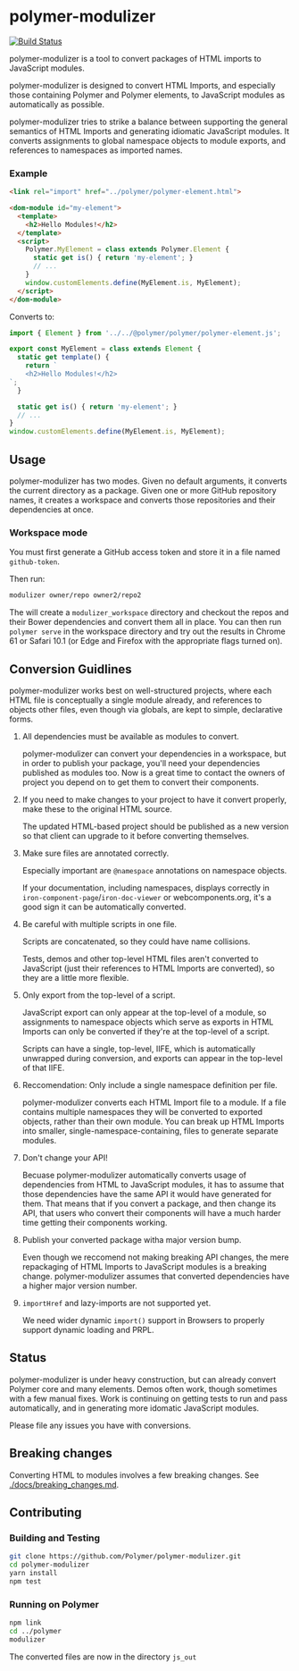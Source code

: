 # polymer-modulizer

[![Build Status](https://travis-ci.com/Polymer/polymer-modulizer.svg?token=x6MxFyUe7PYM8oPW9m6b&branch=master)](https://travis-ci.com/Polymer/polymer-modulizer)

polymer-modulizer is a tool to convert packages of HTML imports to JavaScript modules.

polymer-modulizer is designed to convert HTML Imports, and especially those containing Polymer and Polymer elements, to JavaScript modules as automatically as possible.

polymer-modulizer tries to strike a balance between supporting the general semantics of HTML Imports and generating idiomatic JavaScript modules. It converts assignments to global namespace objects to module exports, and references to namespaces as imported names. 

### Example

```html
<link rel="import" href="../polymer/polymer-element.html">

<dom-module id="my-element">
  <template>
    <h2>Hello Modules!</h2>
  </template>
  <script>
    Polymer.MyElement = class extends Polymer.Element {
      static get is() { return 'my-element'; }
      // ...
    }
    window.customElements.define(MyElement.is, MyElement);
  </script>
</dom-module>
```

Converts to:

```javascript
import { Element } from '../../@polymer/polymer/polymer-element.js';

export const MyElement = class extends Element {
  static get template() {
    return `
    <h2>Hello Modules!</h2>
`;
  }

  static get is() { return 'my-element'; }
  // ...
}
window.customElements.define(MyElement.is, MyElement);
```

## Usage

polymer-modulizer has two modes. Given no default arguments, it converts the current directory as a package. Given one or more GitHub repository names, it creates a workspace and converts those repositories and their dependencies at once.

### Workspace mode

You must first generate a GitHub access token and store it in a file named `github-token`.

Then run:

```sh
modulizer owner/repo owner2/repo2
```

The will create a `modulizer_workspace` directory and checkout the repos and their Bower dependencies and convert them all in place. You can then run `polymer serve` in the workspace directory and try out the results in Chrome 61 or Safari 10.1 (or Edge and Firefox with the appropriate flags turned on).

## Conversion Guidlines

polymer-modulizer works best on well-structured projects, where each HTML file is conceptually a single module already, and references to objects other files, even though via globals, are kept to simple, declarative forms.

 1. All dependencies must be available as modules to convert.

    polymer-modulizer can convert your dependencies in a workspace, but in order to publish your package, you'll need your dependencies published as modules too. Now is a great time to contact the owners of project you depend on to get them to convert their components.

 1. If you need to make changes to your project to have it convert properly, make these to the original HTML source.
 
    The updated HTML-based project should be published as a new version so that client can upgrade to it before converting themselves.

 1. Make sure files are annotated correctly.
 
    Especially important are `@namespace` annotations on namespace objects.

    If your documentation, including namespaces, displays correctly in `iron-component-page`/`iron-doc-viewer` or webcomponents.org, it's a good sign it can be automatically converted.

 1. Be careful with multiple scripts in one file.

    Scripts are concatenated, so they could have name collisions.
    
    Tests, demos and other top-level HTML files aren't converted to JavaScript (just their references to HTML Imports are converted), so they are a little more flexible.

 1. Only export from the top-level of a script.

    JavaScript export can only appear at the top-level of a module, so assignments to namespace objects which serve as exports in HTML Imports can only be converted if they're at the top-level of a script.

    Scripts can have a single, top-level, IIFE, which is automatically unwrapped during conversion, and exports can appear in the top-level of that IIFE.
 
 1. Reccomendation: Only include a single namespace definition per file.

    polymer-modulizer converts each HTML Import file to a module. If a file contains multiple namespaces they will be converted to exported objects, rather than their own module. You can break up HTML Imports into smaller, single-namespace-containing, files to generate separate modules.

 1. Don't change your API!

    Becuase polymer-modulizer automatically converts usage of dependencies from HTML to JavaScript modules, it has to assume that those dependencies have the same API it would have generated for them. That means that if you convert a package, and then change its API, that users who convert their components will have a much harder time getting their components working.

 1. Publish your converted package witha major version bump.

    Even though we reccomend not making breaking API changes, the mere repackaging of HTML Imports to JavaScript modules is a breaking change. polymer-modulizer assumes that converted dependencies have a higher major version number.

 1. `importHref` and lazy-imports are not supported yet.

    We need wider dynamic `import()` support in Browsers to properly support dynamic loading and PRPL.

## Status

polymer-modulizer is under heavy construction, but can already convert Polymer core and many elements. Demos often work, though sometimes with a few manual fixes. Work is continuing on getting tests to run and pass automatically, and in generating more idomatic JavaScript modules.

Please file any issues you have with conversions.

## Breaking changes

Converting HTML to modules involves a few breaking changes. See [./docs/breaking_changes.md](./docs/breaking_changes.md).

## Contributing

### Building and Testing

```sh
git clone https://github.com/Polymer/polymer-modulizer.git
cd polymer-modulizer
yarn install
npm test
```

### Running on Polymer

```sh
npm link
cd ../polymer
modulizer
```

The converted files are now in the directory `js_out`
